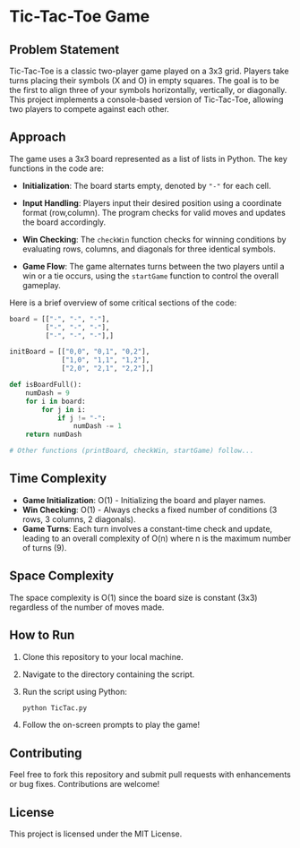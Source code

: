 # Tic-Tac-Toe Game

## Problem Statement

Tic-Tac-Toe is a classic two-player game played on a 3x3 grid. Players take turns placing their symbols (X and O) in empty squares. The goal is to be the first to align three of your symbols horizontally, vertically, or diagonally. This project implements a console-based version of Tic-Tac-Toe, allowing two players to compete against each other.

## Approach

The game uses a 3x3 board represented as a list of lists in Python. The key functions in the code are:

- **Initialization**: The board starts empty, denoted by `"-"` for each cell.
  
- **Input Handling**: Players input their desired position using a coordinate format (row,column). The program checks for valid moves and updates the board accordingly.

- **Win Checking**: The `checkWin` function checks for winning conditions by evaluating rows, columns, and diagonals for three identical symbols. 

- **Game Flow**: The game alternates turns between the two players until a win or a tie occurs, using the `startGame` function to control the overall gameplay.

Here is a brief overview of some critical sections of the code:

```python
board = [["-", "-", "-"],
         ["-", "-", "-"],
         ["-", "-", "-"],]

initBoard = [["0,0", "0,1", "0,2"],
             ["1,0", "1,1", "1,2"],
             ["2,0", "2,1", "2,2"],]

def isBoardFull():
    numDash = 9
    for i in board:
        for j in i:
            if j != "-":
                numDash -= 1
    return numDash

# Other functions (printBoard, checkWin, startGame) follow...
```

## Time Complexity

- **Game Initialization**: O(1) - Initializing the board and player names.
- **Win Checking**: O(1) - Always checks a fixed number of conditions (3 rows, 3 columns, 2 diagonals).
- **Game Turns**: Each turn involves a constant-time check and update, leading to an overall complexity of O(n) where n is the maximum number of turns (9).

## Space Complexity

The space complexity is O(1) since the board size is constant (3x3) regardless of the number of moves made.

## How to Run

1. Clone this repository to your local machine.
2. Navigate to the directory containing the script.
3. Run the script using Python:

   ```bash
   python TicTac.py
   ```

4. Follow the on-screen prompts to play the game!

## Contributing

Feel free to fork this repository and submit pull requests with enhancements or bug fixes. Contributions are welcome!

## License

This project is licensed under the MIT License.
